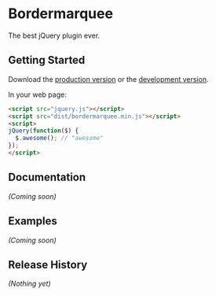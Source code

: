 # Bordermarquee

The best jQuery plugin ever.

## Getting Started
Download the [production version][min] or the [development version][max].

[min]: https://raw.github.com/root/jquery.bordermarquee/master/dist/bordermarquee.min.js
[max]: https://raw.github.com/root/jquery.bordermarquee/master/dist/bordermarquee.js

In your web page:

```html
<script src="jquery.js"></script>
<script src="dist/bordermarquee.min.js"></script>
<script>
jQuery(function($) {
  $.awesome(); // "awesome"
});
</script>
```

## Documentation
_(Coming soon)_

## Examples
_(Coming soon)_

## Release History
_(Nothing yet)_
